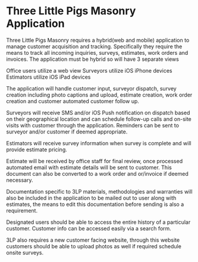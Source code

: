 # Three Little Pigs Masonry Application

Three Little Pigs Masonry requires a hybrid(web and mobile) application to manage customer acquisition and tracking. Specifically they require the means to track all incoming inquiries, surveys, estimates, work orders and invoices. The application must be hybrid so will have 3 separate views

Office users utilize a web view
Surveyors utilize iOS iPhone devices  
Estimators utilize  iOS iPad devices

The application will handle customer input, surveyor dispatch, survey creation including photo captions and upload, estimate creation, work order creation and customer automated customer follow up.

Surveyors will receive SMS and/or iOS Push notification on dispatch based on their geographical location and can schedule follow-up calls and on-site visits with customer through the application. Reminders can be sent to surveyor and/or customer if deemed appropriate. 

Estimators will receive survey information when survey is complete and will provide estimate pricing.

Estimate will be received by office staff for final review, once processed automated email with estimate details will be sent to customer. This document can also be converted to a work order and or/invoice if deemed necessary.

Documentation specific to 3LP materials, methodologies and warranties will also be included in the application to be mailed out to user along with estimates, the means to edit this documentation before sending is also a requirement.

Designated users should be able to access the entire history of a particular customer. Customer info can be accessed easily via a search form. 

3LP also requires  a new customer facing website, through this website customers should be able to upload photos as well if required schedule onsite surveys.
